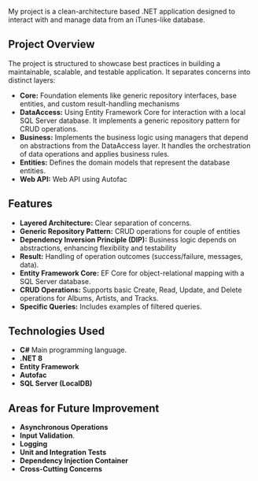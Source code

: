 My project is a clean-architecture based .NET application designed to interact with and manage data from an iTunes-like database.

## Project Overview

The project is structured to showcase best practices in building a maintainable, scalable, and testable application. It separates concerns into distinct layers:

* **Core:** Foundation elements like generic repository interfaces, base entities, and custom result-handling mechanisms
* **DataAccess:** Using Entity Framework Core for interaction with a local SQL Server database. It implements a generic repository pattern for CRUD operations.
* **Business:** Implements the business logic using managers that depend on abstractions from the DataAccess layer. It handles the orchestration of data operations and applies business rules.
* **Entities:** Defines the domain models that represent the database entities.
* **Web API:** Web API using Autofac

## Features

* **Layered Architecture:** Clear separation of concerns.
* **Generic Repository Pattern:** CRUD operations for couple of entities
* **Dependency Inversion Principle (DIP):** Business logic depends on abstractions, enhancing flexibility and testability
* **Result:** Handling of operation outcomes (success/failure, messages, data).
* **Entity Framework Core:** EF Core for object-relational mapping with a SQL Server database.
* **CRUD Operations:** Supports basic Create, Read, Update, and Delete operations for Albums, Artists, and Tracks.
* **Specific Queries:** Includes examples of filtered queries.

## Technologies Used

* **C#** Main programming language.
* **.NET 8**
* **Entity Framework**
* **Autofac**
* **SQL Server (LocalDB)**

## Areas for Future Improvement

* **Asynchronous Operations**
* **Input Validation**.
* **Logging**
* **Unit and Integration Tests**
* **Dependency Injection Container**
* **Cross-Cutting Concerns**
